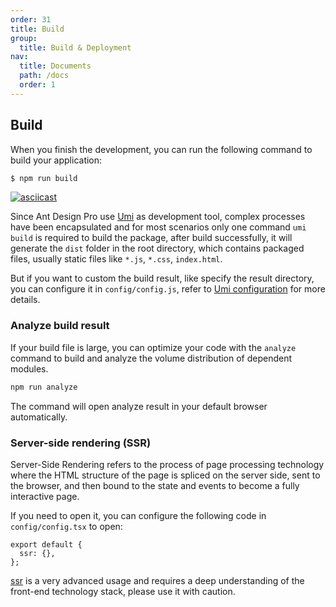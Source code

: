 ```yaml
---
order: 31
title: Build
group:
  title: Build & Deployment
nav:
  title: Documents
  path: /docs
  order: 1
---
```


## Build

When you finish the development, you can run the following command to build your application:

```bash
$ npm run build
```

[![asciicast](https://asciinema.org/a/198144.png)](https://asciinema.org/a/198144)

Since Ant Design Pro use [Umi](https://umijs.org/) as development tool, complex processes have been encapsulated and for most scenarios only one command `umi build` is required to build the package, after build successfully, it will generate the `dist` folder in the root directory, which contains packaged files, usually static files like `*.js`, `*.css`, `index.html`.

But if you want to custom the build result, like specify the result directory, you can configure it in `config/config.js`, refer to [Umi configuration](https://umijs.org/guide/config.html) for more details.

### Analyze build result

If your build file is large, you can optimize your code with the `analyze` command to build and analyze the volume distribution of dependent modules.

```bash
npm run analyze
```

The command will open analyze result in your default browser automatically.

### Server-side rendering (SSR)

Server-Side Rendering refers to the process of page processing technology where the HTML structure of the page is spliced on the server side, sent to the browser, and then bound to the state and events to become a fully interactive page.

If you need to open it, you can configure the following code in `config/config.tsx` to open:

```tsx | pure
export default {
  ssr: {},
};
```

[ssr](https://umijs.org/docs/ssr#%E5%BC%80%E5%8F%91) is a very advanced usage and requires a deep understanding of the front-end technology stack, please use it with caution.
